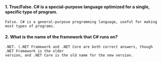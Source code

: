 #### 1. True/False. C# is a special-purpose language optimized for a single, specific type of program.

	False. C# is a general-purpose programming language, useful for making most types of programs.

#### 2. What is the name of the framework that C# runs on?

	.NET. (.NET Framework and .NET Core are both correct answers, though .NET Framework is the older
	version, and .NET Core is the old name for the new version.